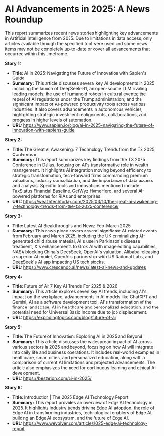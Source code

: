 # AI Advancements in 2025: A News Roundup

This report summarizes recent news stories highlighting key advancements in Artificial Intelligence from 2025.  Due to limitations in data access, only articles available through the specified tool were used and some news items may not be completely up-to-date or cover all advancements that occurred within this timeframe.

**Story 1:**

* **Title:** AI in 2025: Navigating the Future of Innovation with Sapien's Guide
* **Summary:** This article discusses several key AI developments in 2025 including the launch of DeepSeek-R1, an open-source LLM rivaling leading models; the use of humanoid robots in cultural events; the repeal of AI regulations under the Trump administration; and the significant impact of AI-powered productivity tools across various industries.  It also covers advancements in autonomous vehicles, highlighting strategic investment realignments, collaborations, and progress in higher levels of automation.
* **URL:** https://www.sapien.io/blog/ai-in-2025-navigating-the-future-of-innovation-with-sapiens-guide

**Story 2:**

* **Title:** The Great AI Awakening: 7 Technology Trends from the T3 2025 Conference
* **Summary:**  This report summarizes key findings from the T3 2025 Conference in Dallas, focusing on AI's transformative role in wealth management.  It highlights AI integration moving beyond efficiency to strategic transformation, tech-forward firms commanding premium valuations, industry consolidation, and the importance of data access and analysis.  Specific tools and innovations mentioned include TaxStatus Financial Baseline, GetWyz HomeHero, and several AI-powered platforms for RIAs and enterprises.
* **URL:** https://wealthtechtoday.com/2025/03/10/the-great-ai-awakening-7-technology-trends-from-the-t3-2025-conference/

**Story 3:**

* **Title:** Latest AI Breakthroughs and News: Feb-March 2025
* **Summary:** This news piece covers several significant AI-related events from February and March 2025, including the UK criminalizing AI-generated child abuse material, AI's use in Parkinson's disease treatment, X's enhancements to Grok AI with image editing capabilities, NASA blocking China's DeepSeek, OpenAI's valuation, Alibaba releasing a superior AI model, OpenAI's partnership with US National Labs, and DeepSeek's AI app impacting US tech stocks.
* **URL:** https://www.crescendo.ai/news/latest-ai-news-and-updates

**Story 4:**

* **Title:** Future of AI: 7 Key AI Trends For 2025 & 2026
* **Summary:** This article explores seven key AI trends, including AI's impact on the workplace, advancements in AI models like ChatGPT and Gemini, AI as a software development tool, AI's transformation of the finance landscape, AI in healthcare and personalized education, and  the potential need for Universal Basic Income due to job displacement.
* **URL:** https://explodingtopics.com/blog/future-of-ai

**Story 5:**

* **Title:** The Future of Innovation: Exploring AI in 2025 and Beyond
* **Summary:**  This article discusses the widespread impact of AI across various sectors in 2025 and beyond, focusing on how AI will integrate into daily life and business operations. It includes real-world examples in healthcare, smart cities, and personalized education, along with a comparison of current AI limitations and projected advancements. The article also emphasizes the need for continuous learning and ethical AI development.
* **URL:** https://bestarion.com/ai-in-2025/

**Story 6:**

* **Title:** Introduction | The 2025 Edge AI Technology Report
* **Summary:** This report provides an overview of Edge AI technology in 2025. It highlights industry trends driving Edge AI adoption, the role of Edge AI in transforming industries, technological enablers of Edge AI, building an Edge AI ecosystem, and the future of Edge AI.
* **URL:** https://www.wevolver.com/article/2025-edge-ai-technology-report

```